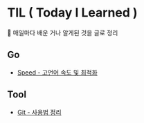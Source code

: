 # TIL ( Today I Learned )
📅 매일마다 배운 거나 알게된 것을 글로 정리

## Go
* [Speed - 고언어 속도 및 최적화](https://github.com/cjaewon/TIL/blob/master/go/speed.md)

## Tool

* [Git - 사용법 정리](https://github.com/cjaewon/TIL/blob/master/Tool/git.md)
